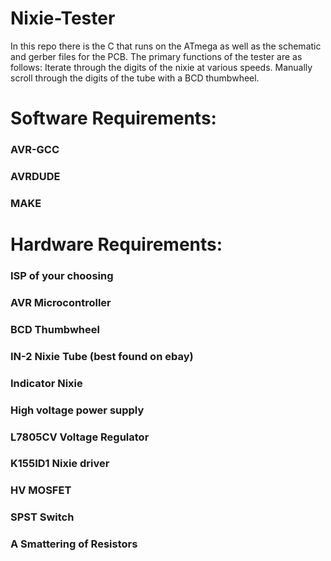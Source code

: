 # Nixie-Tester
In this repo there is the C that runs on the ATmega as well as the schematic and gerber files for the PCB. The primary functions of the tester are as follows: Iterate through the digits of the nixie at various speeds. Manually scroll through the digits of the tube with a BCD thumbwheel. 


# Software Requirements:

### AVR-GCC
### AVRDUDE
### MAKE 

# Hardware Requirements:

### ISP of your choosing
### AVR Microcontroller
### BCD Thumbwheel
### IN-2 Nixie Tube (best found on ebay)
### Indicator Nixie
### High voltage power supply
### L7805CV Voltage Regulator
### K155ID1 Nixie driver
### HV MOSFET
### SPST Switch
### A Smattering of Resistors
